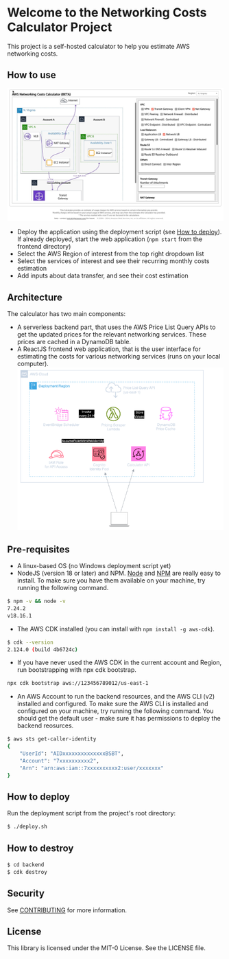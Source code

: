 # Welcome to the Networking Costs Calculator Project

This project is a self-hosted calculator to help you estimate AWS networking costs.

## How to use
![Screenshot](frontend/public/img/calc-screenshot.jpg?raw=true "Screenshot")

* Deploy the application using the deployment script (see [How to deploy](#how-to-deploy)). If already deployed, start the web application (`npm start` from the frontend directory)
* Select the AWS Region of interest from the top right dropdown list
* Select the services of interest and see their recurring monthly costs estimation
* Add inputs about data transfer, and see their cost estimation

## Architecture
The calculator has two main components:
* A serverless backend part, that uses the AWS Price List Query APIs to get the updated prices for the relevant networking services. These prices are cached in a DynamoDB table.
* A ReactJS frontend web application, that is the user interface for estimating the costs for various networking services (runs on your local computer).
![Architecture](frontend/public/img/arch.png?raw=true "Architecture")

## Pre-requisites
* A linux-based OS (no Windows deployment script yet)
* NodeJS (version 18 or later) and NPM.
[Node](http://nodejs.org/) and [NPM](https://npmjs.org/) are really easy to install.
To make sure you have them available on your machine,
try running the following command.

```sh
$ npm -v && node -v
7.24.2
v18.16.1
```
* The AWS CDK installed (you can install with `npm install -g aws-cdk`).
```sh
$ cdk --version
2.124.0 (build 4b6724c)
```
* If you have never used the AWS CDK in the current account and Region, run bootstrapping with npx cdk bootstrap.
```sh
npx cdk bootstrap aws://123456789012/us-east-1
```
* An AWS Account to run the backend resources, and the AWS CLI (v2) installed and configured.
To make sure the AWS CLI is installed and configured on your machine,
try running the following command. You should get the default user - make sure it has permissions to deploy the backend reosurces.

```sh
$ aws sts get-caller-identity
{
    "UserId": "AIDxxxxxxxxxxxxxxBSBT",
    "Account": "7xxxxxxxxxx2",
    "Arn": "arn:aws:iam::7xxxxxxxxxx2:user/xxxxxxx"
}
```

## How to deploy
Run the deployment script from the project's root directory:

```sh
$ ./deploy.sh
```

## How to destroy

```sh
$ cd backend
$ cdk destroy
```

## Security

See [CONTRIBUTING](CONTRIBUTING.md#security-issue-notifications) for more information.

## License <a name="License"></a>

This library is licensed under the MIT-0 License. See the LICENSE file.

